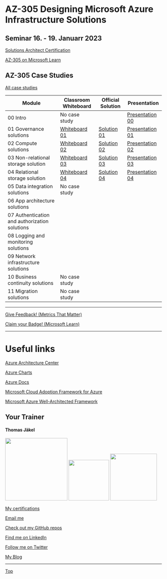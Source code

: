 # AZ-305 Designing Microsoft Azure Infrastructure Solutions

## Seminar 16. - 19. Januarr 2023

[Solutions Architect Certification](https://docs.microsoft.com/en-us/learn/certifications/azure-solutions-architect/)

[AZ-305 on Microsoft Learn](https://aka.ms/AZ-305StudentMaterials)

## AZ-305 Case Studies

[All case studies](https://microsoftlearning.github.io/AZ-305-DesigningMicrosoftAzureInfrastructureSolutions/)


| Module    | Classroom Whiteboard | Official Solution | Presentation |
| ----------| ---------------------|-------------------|--------------|
| 00 Intro                                     | No case study |  | [Presentation 00](https://github.com/www42/AZ-305/blob/c21b27b16cdec2753f3b1f7a9894cdd47e99c6a2/Presentations/AZ-305T00A-ENU-PowerPoint_00.pdf) |
| 01 Governance solutions                      | [Whiteboard 01](https://github.com/www42/AZ-305/blob/8c57f72d4c38dc0ec6cddcbedfdef51433535560/Whiteboards/AZ-305%20Whiteboard%2001.pdf) | [Solution 01](https://github.com/www42/AZ-305/blob/8c57f72d4c38dc0ec6cddcbedfdef51433535560/Solutions/AZ-305T00A-ENU-StudentCaseStudySolutionHandout-Module01.pdf) | [Presentation 01](https://github.com/www42/AZ-305/blob/8c57f72d4c38dc0ec6cddcbedfdef51433535560/Presentations/AZ-305T00A-ENU-Powerpoint_01.pdf) |
| 02 Compute solutions                         | [Whiteboard 02](https://github.com/www42/AZ-305/blob/93845ee47c0cba3d79e676d55402d9611cdccacf/Whiteboards/AZ-305%20Whiteboard%2002.pdf) | [Solution 02](https://github.com/www42/AZ-305/blob/93845ee47c0cba3d79e676d55402d9611cdccacf/Solutions/AZ-305T00A-ENU-StudentCaseStudySolutionHandout-Module02.pdf) | [Presentation 02](https://github.com/www42/AZ-305/blob/4432ae537d347de19c77d34a1b6269dd0558d44b/Presentations/AZ-305T00A-ENU-PowerPoint_02.pdf) |
| 03 Non-relational storage solution           | [Whiteboard 03](https://github.com/www42/AZ-305/blob/93845ee47c0cba3d79e676d55402d9611cdccacf/Whiteboards/AZ-305%20Whiteboard%2003.pdf) | [Solution 03](https://github.com/www42/AZ-305/blob/93845ee47c0cba3d79e676d55402d9611cdccacf/Solutions/AZ-305T00A-ENU-StudentCaseStudySolutionHandout-Module03.pdf) | [Presentation 03](https://github.com/www42/AZ-305/blob/93845ee47c0cba3d79e676d55402d9611cdccacf/Presentations/AZ-305T00A-ENU-PowerPoint_03.pdf) |
| 04 Relational storage solution               | [Whiteboard 04](https://github.com/www42/AZ-305/blob/5ab0831360d00769647189a27c393b92984613e0/Whiteboards/AZ-305%20Whiteboard%2004.pdf) | [Solution 04](https://github.com/www42/AZ-305/blob/5ab0831360d00769647189a27c393b92984613e0/Solutions/AZ-305T00A-ENU-StudentCaseStudySolutionHandout-Module04.pdf) | [Presentation 04](https://github.com/www42/AZ-305/blob/5ab0831360d00769647189a27c393b92984613e0/Presentations/AZ-305T00A-ENU-Powerpoint_04.pdf) |
| 05 Data integration solutions                | No case study |  |  |
| 06 App architecture solutions                |  |  |  |
| 07 Authentication and authorization solutions|  |  |  |
| 08 Logging and monitoring solutions          |  |  |  |
| 09 Network infrastructure  solutions         |  |  |  |
| 10 Business continuity solutions             | No case study |  |  |
| 11 Migration solutions                       | No case study |  |  |

---

[Give Feedback! (Metrics That Matter)](#az-305-designing-microsoft-azure-infrastructure-solutions)

[Claim your Badge! (Microsoft Learn)](#az-305-designing-microsoft-azure-infrastructure-solutions)

---



# Useful links

[Azure Architecture Center](https://docs.microsoft.com/en-us/azure/architecture/)

[Azure Charts](https://https://azurecharts.com/)

[Azure Docs](https://https://docs.microsoft.com/en-us/azure/)

[Microsoft Cloud Adoption Framework for Azure](https://docs.microsoft.com/en-us/azure/cloud-adoption-framework/)

[Microsoft Azure Well-Architected Framework](https://docs.microsoft.com/en-us/azure/architecture/framework/)


##  Your Trainer
#### Thomas Jäkel

<img src="https://download69118.blob.core.windows.net/anon/Profilbild.jpg" width="200"/>
<a href="https://www.credly.com/badges/c1fe9e82-60d2-4268-8204-3709479a2bf9/public_url"><img src="https://download69118.blob.core.windows.net/anon/MCT-badge.png" width="130"/></a>
<a href="https://www.credly.com/badges/fc4737d8-923a-4d37-8f1a-497c08a7c1ff/public_url"><img src="https://download69118.blob.core.windows.net/anon/AAI-badge.png" width="150"/></a>

[My certifications](https://www.credly.com/users/thomas-jakel)

[Email me](mailto:thomas.jaekel@brainymotion.de?subject=AZ-305)

[Check out my GitHub repos](https://github.com/www42)

[Find me on LinkedIn](https://linkedin.com/in/tjkkll)

[Follow me on Twitter](https://twitter.com/tjkkll)

[My Blog](https://blog.az.training)

---

[Top](#az-305-designing-microsoft-azure-infrastructure-solutions)